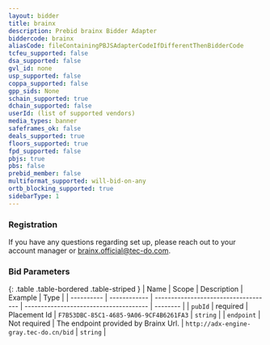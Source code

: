 ```yaml
---
layout: bidder
title: brainx
description: Prebid brainx Bidder Adapter
biddercode: brainx
aliasCode: fileContainingPBJSAdapterCodeIfDifferentThenBidderCode
tcfeu_supported: false
dsa_supported: false
gvl_id: none
usp_supported: false
coppa_supported: false
gpp_sids: None
schain_supported: true
dchain_supported: false
userId: (list of supported vendors)
media_types: banner
safeframes_ok: false
deals_supported: true
floors_supported: true
fpd_supported: false
pbjs: true
pbs: false
prebid_member: false
multiformat_supported: will-bid-on-any
ortb_blocking_supported: true
sidebarType: 1
---
```


### Registration

If you have any questions regarding set up, please reach out to your account manager or <brainx.official@tec-do.com>.

### Bid Parameters

{: .table .table-bordered .table-striped }
| Name       | Scope        | Description                          | Example                                | Type     |
| ---------- | ------------ | ------------------------------------ | -------------------------------------- | -------- |
| `pubId`    | required     | Placement Id                         | `F7B53DBC-85C1-4685-9A06-9CF4B6261FA3` | `string` |
| `endpoint` | Not required | The endpoint provided by Brainx Url. | `http://adx-engine-gray.tec-do.cn/bid` | `string` |
